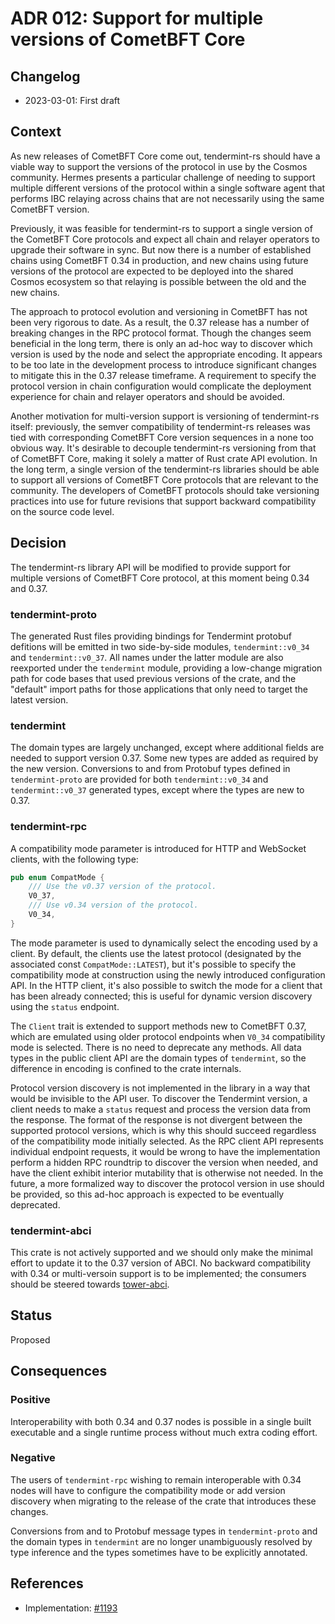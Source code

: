 # ADR 012: Support for multiple versions of CometBFT Core

## Changelog

* 2023-03-01: First draft

## Context

As new releases of CometBFT Core come out, tendermint-rs should have a
viable way to support the versions of the protocol in use by the Cosmos
community. Hermes presents a particular challenge of needing to support
multiple different versions of the protocol within a single software agent
that performs IBC relaying across chains that are not necessarily using the
same CometBFT version.

Previously, it was feasible for tendermint-rs to support a single version of
the CometBFT Core protocols and expect all chain and relayer operators to
upgrade their software in sync. But now there is a number of established chains
using CometBFT 0.34 in production, and new chains using future versions of the
protocol are expected to be deployed into the shared Cosmos ecosystem
so that relaying is possible between the old and the new chains.

The approach to protocol evolution and versioning in CometBFT has not been
very rigorous to date. As a result, the 0.37 release has a number of breaking
changes in the RPC protocol format. Though the changes seem beneficial
in the long term, there is only an ad-hoc way to discover which version is used
by the node and select the appropriate encoding. It appears to be too
late in the development process to introduce significant changes to mitigate
this in the 0.37 release timeframe. A requirement to specify the
protocol version in chain configuration would complicate the deployment
experience for chain and relayer operators and should be avoided.

Another motivation for multi-version support is versioning of tendermint-rs
itself: previously, the semver compatibility of tendermint-rs releases was
tied with corresponding CometBFT Core version sequences in a none too obvious
way. It's desirable to decouple tendermint-rs versioning from that of CometBFT
Core, making it solely a matter of Rust crate API evolution. In the long term,
a single version of the tendermint-rs libraries should be able to support all
versions of CometBFT Core protocols that are relevant to the community.
The developers of CometBFT protocols should take versioning practices into use
for future revisions that support backward compatibility on the source code level.

## Decision

The tendermint-rs library API will be modified to provide support for
multiple versions of CometBFT Core protocol, at this moment being 0.34 and
0.37.

### tendermint-proto

The generated Rust files providing bindings for Tendermint protobuf defitions
will be emitted in two side-by-side modules, `tendermint::v0_34` and
`tendermint::v0_37`. All names under the latter module are also reexported under
the `tendermint` module, providing a low-change migration path for code bases
that used previous versions of the crate, and the "default" import paths for
those applications that only need to target the latest version.

### tendermint

The domain types are largely unchanged, except where additional fields are
needed to support version 0.37. Some new types are added as required by the
new version. Conversions to and from Protobuf types defined in
`tendermint-proto` are provided for both `tendermint::v0_34` and
`tendermint::v0_37` generated types, except where the types are new to 0.37.

### tendermint-rpc

A compatibility mode parameter is introduced for HTTP and WebSocket clients,
with the following type:

```rust
pub enum CompatMode {
    /// Use the v0.37 version of the protocol.
    V0_37,
    /// Use v0.34 version of the protocol.
    V0_34,
}
```

The mode parameter is used to dynamically select the encoding used by a client.
By default, the clients use the latest protocol (designated by the associated
const `CompatMode::LATEST`), but it's possible to specify
the compatibility mode at construction using the newly introduced configuration
API. In the HTTP client, it's also possible to switch the mode for a client
that has been already connected; this is useful for dynamic version discovery
using the `status` endpoint.

The `Client` trait is extended to support methods new to CometBFT 0.37,
which are emulated using older protocol endpoints when `V0_34` compatibility
mode is selected. There is no need to deprecate any methods. All data types
in the public client API are the domain types of `tendermint`, so the
difference in encoding is confined to the crate internals.

Protocol version discovery is not implemented in the library in a way that
would be invisible to the API user. To discover the Tendermint version, a client
needs to make a `status` request and process the version data from the response.
The format of the response is not divergent between the supported protocol
versions, which is why this should succeed regardless of the compatibility mode
initially selected. As the RPC client API represents individual endpoint requests,
it would be wrong to have the implementation perform a hidden RPC roundtrip to
discover the version when needed, and have the client exhibit interior
mutability that is otherwise not needed. In the future, a more formalized way
to discover the protocol version in use should be provided, so this ad-hoc
approach is expected to be eventually deprecated.

### tendermint-abci

This crate is not actively supported and we should only make the minimal effort
to update it to the 0.37 version of ABCI. No backward compatibility with 0.34
or multi-versoin support is to be implemented; the consumers should be steered
towards [tower-abci](https://github.com/penumbra-zone/tower-abci).

## Status

Proposed

## Consequences

### Positive

Interoperability with both 0.34 and 0.37 nodes is possible in a single built
executable and a single runtime process without much extra coding effort.

### Negative

The users of `tendermint-rpc` wishing to remain interoperable with 0.34 nodes
will have to configure the compatibility mode or add version discovery when
migrating to the release of the crate that introduces these changes.

Conversions from and to Protobuf message types in `tendermint-proto`
and the domain types in `tendermint` are no longer unambiguously resolved
by type inference and the types sometimes have to be explicitly annotated.

## References

* Implementation: [#1193](https://github.com/informalsystems/tendermint-rs/pull/1193)

